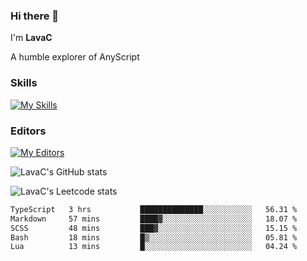 ### Hi there 👋
I'm **LavaC**

A humble explorer of AnyScript

### Skills
[![My Skills](https://skillicons.dev/icons?i=js,ts,vue,nodejs,nuxtjs,astro,solidjs,tailwind)](https://skillicons.dev)

### Editors
[![My Editors](https://skillicons.dev/icons?i=neovim,vscode)](https://skillicons.dev)

![LavaC's GitHub stats](https://github-readme-stats.vercel.app/api?username=LavaCxx&show_icons=true&theme=synthwave)

![LavaC's Leetcode stats](https://leetcard.jacoblin.cool/LavaC?theme=nord&font=Amiko&ext=activity&site=cn)

<!--START_SECTION:waka-->

```txt
TypeScript   3 hrs           ██████████████░░░░░░░░░░░   56.31 %
Markdown     57 mins         ████▓░░░░░░░░░░░░░░░░░░░░   18.07 %
SCSS         48 mins         ███▓░░░░░░░░░░░░░░░░░░░░░   15.15 %
Bash         18 mins         █▒░░░░░░░░░░░░░░░░░░░░░░░   05.81 %
Lua          13 mins         █░░░░░░░░░░░░░░░░░░░░░░░░   04.24 %
```

<!--END_SECTION:waka-->
